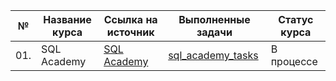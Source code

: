 | №| Название курса| Ссылка на источник | Выполненные задачи |Статус курса |
|---|-----------|-----------|------------------|--------------|
|01.|SQL Academy|[SQL Academy](https://sql-academy.org/ru/trainer)|[sql_academy_tasks](https://github.com/alexkandinsky/sql_tasks/blob/main/sql_academy_tasks.ipynb)| В процессе|
